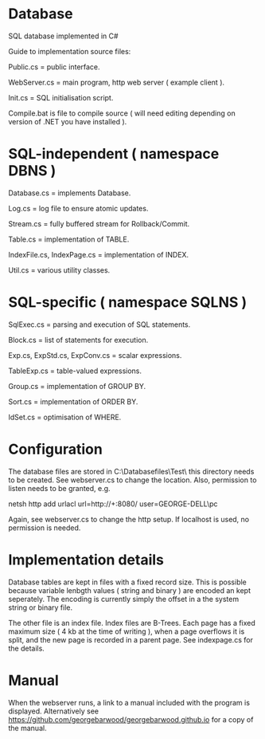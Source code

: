 # Database
SQL database implemented in C#

Guide to implementation source files:

Public.cs = public interface.

WebServer.cs = main program, http web server ( example client ).

Init.cs = SQL initialisation script.

Compile.bat is file to compile source ( will need editing depending on version of .NET you have installed ).

SQL-independent ( namespace DBNS )
================================

Database.cs = implements Database.

Log.cs = log file to ensure atomic updates.

Stream.cs = fully buffered stream for Rollback/Commit.

Table.cs = implementation of TABLE.

IndexFile.cs, IndexPage.cs = implementation of INDEX.

Util.cs = various utility classes.

SQL-specific ( namespace SQLNS )
================================

SqlExec.cs = parsing and execution of SQL statements.

Block.cs = list of statements for execution.

Exp.cs, ExpStd.cs, ExpConv.cs = scalar expressions.

TableExp.cs = table-valued expressions.

Group.cs = implementation of GROUP BY.

Sort.cs = implementation of ORDER BY.

IdSet.cs = optimisation of WHERE.

Configuration
=============

The database files are stored in C:\Databasefiles\Test\ this directory needs to be created.
See webserver.cs to change the location. Also, permission to listen needs to be granted, e.g.

netsh http add urlacl url=http://+:8080/ user=GEORGE-DELL\pc

Again, see webserver.cs to change the http setup. If localhost is used, no permission is needed.

Implementation details
======================

Database tables are kept in files with a fixed record size. This is possible because variable lenbgth values ( string and binary ) are encoded an kept seperately. The encoding is currently simply the offset in a the system string or binary file.

The other file is an index file. Index files are B-Trees. Each page has a fixed maximum size ( 4 kb at the time of writing ), when a page overflows it is split, and the new page is recorded in a parent page. See indexpage.cs for the details.

Manual
======
When the webserver runs, a link to a manual included with the program is displayed. Alternatively see https://github.com/georgebarwood/georgebarwood.github.io for a copy of the manual.

